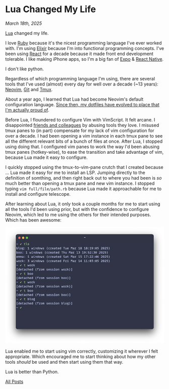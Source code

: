 # Lua Changed My Life

_March 18th, 2025_

[Lua](2) changed my life.

I love [Ruby](3) because it's the nicest programming language I've ever worked with. I'm using [Elixir](4) because I'm into functional programming concepts. I've been using [React](6) for a decade because it made front end development tolerable. I like making iPhone apps, so I'm a big fan of [Expo](9) & [React Native](7).

I don't like python.

Regardless of which programming language I'm using, there are several tools that I've used (almost) every day for well over a decade (~13 years): [Neovim](13), [Git](11) and [Tmux](12).

About a year ago, I learned that Lua had become Neovim's default configuration language. [Since then, my dotfiles have evolved to place that I'm actually proud of](14).

Before Lua, I floundered to configure Vim with VimScript. It felt arcane. I disappointed [friends and colleagues](https://github.com/blakewilliams) by abusing tools they love. I misused tmux panes to (in part) compensate for my lack of vim configuration for over a decade. I had been opening a vim instance in each tmux pane to see all the different relevant bits of a bunch of files at once. After Lua, I stopped using doing that. I configured vim panes to work the way I'd been abusing tmux panes (hotkey-wise), to ease the transition and take advantage of vim, because Lua made it easy to configure.

I quickly stopped using the tmux-to-vim-pane crutch that I created because ... Lua made it easy for me to install an LSP. Jumping directly to the definition of somthing, and then right back out to where you had been is _so_ much better than opening a tmux pane and new vim instance. I stopped typing `vim full/file/path.rb` because Lua made it approachable for me to install and configure telescope.

After learning about Lua, it only took a couple months for me to start using all the tools I'd been using prior, but with the confidence to configure Neovim, which led to me using the others for their intended purposes. Which has been awesome:

<p align="center">
<img src="/assets/2025-03-18-lua-changed-my-life/tmux.png" width="600" alt="tmux" />
</p>

Lua enabled me to start using vim correctly, customizing it wherever I felt appropriate. Which encouraged me to start thinking about how my other tools _should_ be used and then start using them that way.

Lua is better than Python.

[All Posts](/README.md)

[2]: https://www.lua.org
[3]: https://www.ruby-lang.org
[4]: https://elixir-lang.org
[6]: https://reactjs.org
[7]: https://reactnative.dev
[9]: https://expo.io
[11]: https://git-scm.com
[12]: https://github.com/tmux/tmux
[13]: https://neovim.io
[14]: https://github.com/pachun/boo
